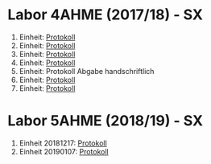 # Labor 4AHME (2017/18) - SX

1. Einheit: [Protokoll](/nebflm14/Protokoll1.md)
2. Einheit: [Protokoll](/nebflm14/Protokoll2.md)
3. Einheit: [Protokoll](/nebflm14/Protokoll3.md)
4. Einheit: [Protokoll](/nebflm14/Protokoll4.md)
5. Einheit: Protokoll Abgabe handschriftlich
6. Einheit: [Protokoll](/nebflm14/Protokoll6.md)
7. Einheit: [Protokoll](/nebflm14/Protokoll7.md)

# Labor 5AHME (2018/19) - SX

1. Einheit 20181217: [Protokoll](/nebflm14/Protokoll8.md)
2. Einheit 20190107: [Protokoll](/nebflm14/Protokoll9.md)
